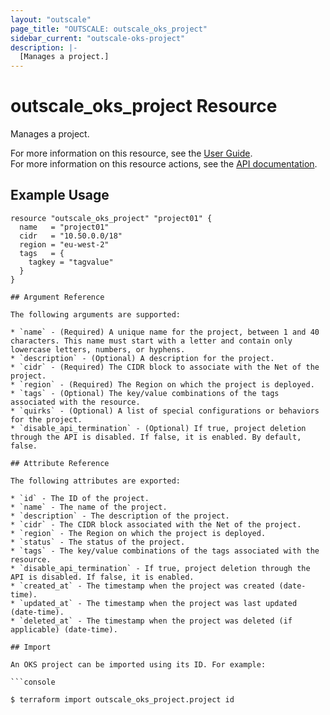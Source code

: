 ```yaml
---
layout: "outscale"
page_title: "OUTSCALE: outscale_oks_project"
sidebar_current: "outscale-oks-project"
description: |-
  [Manages a project.]
---
```


# outscale_oks_project Resource

Manages a project.

For more information on this resource, see the [User Guide](https://docs.outscale.com/en/userguide/About-OKS.html#_projects).  
For more information on this resource actions, see the [API documentation](https://docs.outscale.com/oks.html#oks-api-projects).

## Example Usage

```hcl
resource "outscale_oks_project" "project01" {
  name   = "project01"
  cidr   = "10.50.0.0/18"
  region = "eu-west-2"
  tags   = {
    tagkey = "tagvalue"
  }
}

## Argument Reference

The following arguments are supported:

* `name` - (Required) A unique name for the project, between 1 and 40 characters. This name must start with a letter and contain only lowercase letters, numbers, or hyphens.
* `description` - (Optional) A description for the project.
* `cidr` - (Required) The CIDR block to associate with the Net of the project.
* `region` - (Required) The Region on which the project is deployed.
* `tags` - (Optional) The key/value combinations of the tags associated with the resource.
* `quirks` - (Optional) A list of special configurations or behaviors for the project.
* `disable_api_termination` - (Optional) If true, project deletion through the API is disabled. If false, it is enabled. By default, false.

## Attribute Reference

The following attributes are exported:

* `id` - The ID of the project.
* `name` - The name of the project.
* `description` - The description of the project.
* `cidr` - The CIDR block associated with the Net of the project.
* `region` - The Region on which the project is deployed.
* `status` - The status of the project.
* `tags` - The key/value combinations of the tags associated with the resource.
* `disable_api_termination` - If true, project deletion through the API is disabled. If false, it is enabled.
* `created_at` - The timestamp when the project was created (date-time).
* `updated_at` - The timestamp when the project was last updated (date-time).
* `deleted_at` - The timestamp when the project was deleted (if applicable) (date-time).

## Import

An OKS project can be imported using its ID. For example:

```console

$ terraform import outscale_oks_project.project id

```

